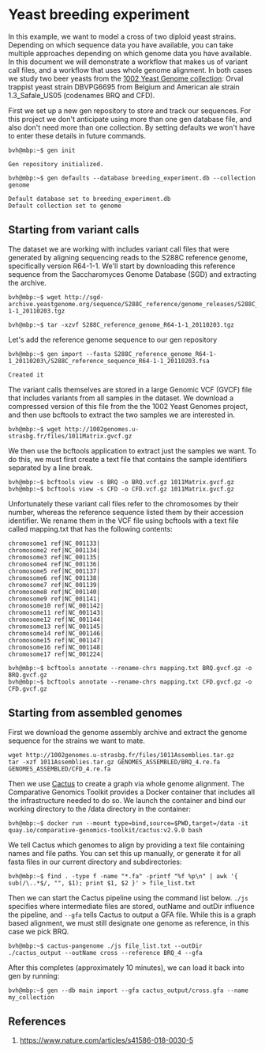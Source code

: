 # Yeast breeding experiment
In this example, we want to model a cross of two diploid yeast strains. Depending on which sequence data you have 
available, you can take multiple approaches depending on which genome data you have available. In this document we will
demonstrate a workflow that makes us of variant call files, and a workflow that uses whole genome alignment. In both
cases we study two beer yeasts from the [1002 Yeast Genome collection](http://1002genomes.u-strasbg.fr/): Orval 
trappist yeast strain DBVPG6695 from Belgium and American ale strain 1.3_Safale_US05 (codenames BRQ and CFD).

First we set up a new gen repository to store and track our sequences. For this project we don't anticipate using
more than one gen database file, and also don't need more than one collection. By setting defaults we won't have to
enter these details in future commands.

```console
bvh@mbp:~$ gen init

Gen repository initialized.
```
``` console
bvh@mbp:~$ gen defaults --database breeding_experiment.db --collection genome

Default database set to breeding_experiment.db
Default collection set to genome
```

## Starting from variant calls
The dataset we are working with includes variant call files that were generated by aligning sequencing reads to the
S288C reference genome, specifically version R64-1-1. We'll start by downloading this reference sequence from the
Saccharomyces Genome Database (SGD) and extracting the archive.

```console
bvh@mbp:~$ wget http://sgd-archive.yeastgenome.org/sequence/S288C_reference/genome_releases/S288C_reference_genome_R64-1-1_20110203.tgz
```
```console
bvh@mbp:~$ tar -xzvf S288C_reference_genome_R64-1-1_20110203.tgz 
```

Let's add the reference genome sequence to our gen repository

```console
bvh@mbp:~$ gen import --fasta S288C_reference_genome_R64-1-1_20110203\/S288C_reference_sequence_R64-1-1_20110203.fsa 

Created it
```

The variant calls themselves are stored in a large Genomic VCF (GVCF) file that includes variants from all samples in the dataset. We download a compressed version of this file from the the 1002 Yeast Genomes project, and then use bcftools to extract the two samples we are interested in.

```console
bvh@mbp:~$ wget http://1002genomes.u-strasbg.fr/files/1011Matrix.gvcf.gz
```

We then use the bcftools application to extract just the samples we want. To do this, we must first create a text file that contains the sample identifiers separated by a line break.
```console
bvh@mbp:~$ bcftools view -s BRQ -o BRQ.vcf.gz 1011Matrix.gvcf.gz 
bvh@mbp:~$ bcftools view -s CFD -o CFD.vcf.gz 1011Matrix.gvcf.gz 
```

Unfortunately these variant call files refer to the chromosomes by their number, whereas the reference sequence listed them by their accession identifier. We rename them in the VCF file using bcftools with a text file called mapping.txt that has the following contents:
```
chromosome1 ref|NC_001133|
chromosome2 ref|NC_001134|
chromosome3 ref|NC_001135|
chromosome4 ref|NC_001136|
chromosome5 ref|NC_001137|
chromosome6 ref|NC_001138|
chromosome7 ref|NC_001139|
chromosome8 ref|NC_001140|
chromosome9 ref|NC_001141|
chromosome10 ref|NC_001142|
chromosome11 ref|NC_001143|
chromosome12 ref|NC_001144|
chromosome13 ref|NC_001145|
chromosome14 ref|NC_001146|
chromosome15 ref|NC_001147|
chromosome16 ref|NC_001148|
chromosome17 ref|NC_001224|
```

```console
bvh@mbp:~$ bcftools annotate --rename-chrs mapping.txt BRQ.gvcf.gz -o BRQ.gvcf.gz
bvh@mbp:~$ bcftools annotate --rename-chrs mapping.txt CFD.gvcf.gz -o CFD.gvcf.gz
```

## Starting from assembled genomes
First we download the genome assembly archive and extract the genome sequence for the strains we want to mate.

```
wget http://1002genomes.u-strasbg.fr/files/1011Assemblies.tar.gz
tar -xzf 1011Assemblies.tar.gz GENOMES_ASSEMBLED/BRQ_4.re.fa GENOMES_ASSEMBLED/CFD_4.re.fa
```

Then we use [Cactus](https://doi.org/10.1038/s41586-020-2871-y) to create a graph via whole genome alignment.
The Comparative Genomics Toolkit provides a Docker container that includes all the infrastructure needed to do so.
We launch the container and bind our working directory to the /data directory in the container:

```console
bvh@mbp:~$ docker run --mount type=bind,source=$PWD,target=/data -it quay.io/comparative-genomics-toolkit/cactus:v2.9.0 bash
```

We tell Cactus which genomes to align by providing a text file containing names and file paths. You can set this up
manually, or generate it for all fasta files in our current directory and subdirectories: 
 
```console
bvh@mbp:~$ find . -type f -name "*.fa" -printf "%f %p\n" | awk '{ sub(/\..*$/, "", $1); print $1, $2 }' > file_list.txt
```

Then we can start the Cactus pipeline using the command list below. `./js` specifies where intermediate files are stored,
outName and outDir influence the pipeline, and `--gfa` tells Cactus to output a GFA file. While this is a graph based
alignment, we must still designate one genome as reference, in this case we pick BRQ.
```console
bvh@mbp:~$ cactus-pangenome ./js file_list.txt --outDir ./cactus_output --outName cross --reference BRQ_4 --gfa
```

After this completes (approximately 10 minutes), we can load it back into gen by running:

```console
bvh@mbp:~$ gen --db main import --gfa cactus_output/cross.gfa --name my_collection
```

## References
1) https://www.nature.com/articles/s41586-018-0030-5



